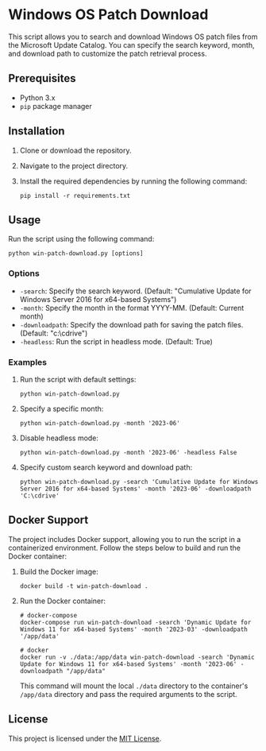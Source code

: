# Windows OS Patch Download

This script allows you to search and download Windows OS patch files from the Microsoft Update Catalog. You can specify the search keyword, month, and download path to customize the patch retrieval process.

## Prerequisites

- Python 3.x
- `pip` package manager

## Installation

1. Clone or download the repository.
2. Navigate to the project directory.
3. Install the required dependencies by running the following command:

   ```
   pip install -r requirements.txt
   ```

## Usage

Run the script using the following command:

```
python win-patch-download.py [options]
```

### Options

- `-search`: Specify the search keyword. (Default: "Cumulative Update for Windows Server 2016 for x64-based Systems")
- `-month`: Specify the month in the format YYYY-MM. (Default: Current month)
- `-downloadpath`: Specify the download path for saving the patch files. (Default: "c:\cdrive")
- `-headless`: Run the script in headless mode. (Default: True)

### Examples

1. Run the script with default settings:

   ```
   python win-patch-download.py
   ```

2. Specify a specific month:

   ```
   python win-patch-download.py -month '2023-06'
   ```

3. Disable headless mode:

   ```
   python win-patch-download.py -month '2023-06' -headless False
   ```

4. Specify custom search keyword and download path:

   ```
   python win-patch-download.py -search 'Cumulative Update for Windows Server 2016 for x64-based Systems' -month '2023-06' -downloadpath 'C:\cdrive'
   ```

## Docker Support

The project includes Docker support, allowing you to run the script in a containerized environment. Follow the steps below to build and run the Docker container:

1. Build the Docker image:

   ```
   docker build -t win-patch-download .
   ```

2. Run the Docker container:

   ```
   # docker-compose
   docker-compose run win-patch-download -search 'Dynamic Update for Windows 11 for x64-based Systems' -month '2023-03' -downloadpath '/app/data'

   # docker
   docker run -v ./data:/app/data win-patch-download -search 'Dynamic Update for Windows 11 for x64-based Systems' -month '2023-06' -downloadpath "/app/data"
   ```

   This command will mount the local `./data` directory to the container's `/app/data` directory and pass the required arguments to the script.

## License

This project is licensed under the [MIT License](LICENSE).